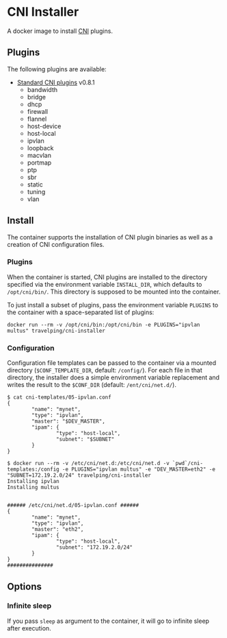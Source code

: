 # CNI Installer

A docker image to install [CNI](https://github.com/containernetworking/cni) plugins.

## Plugins

The following plugins are available:

- [Standard CNI plugins](https://github.com/containernetworking/plugins) v0.8.1
  - bandwidth
  - bridge
  - dhcp
  - firewall
  - flannel
  - host-device
  - host-local
  - ipvlan
  - loopback
  - macvlan
  - portmap
  - ptp
  - sbr
  - static
  - tuning
  - vlan

## Install

The container supports the installation of CNI plugin binaries as well as a
creation of CNI configuration files.

### Plugins

When the container is started, CNI plugins are installed to the directory
specified via the environment variable `INSTALL_DIR`, which defaults to
`/opt/cni/bin/`. This directory is supposed to be mounted into the container.

To just install a subset of plugins, pass the environment variable `PLUGINS`
to the container with a space-separated list of plugins:

```shell
docker run --rm -v /opt/cni/bin:/opt/cni/bin -e PLUGINS="ipvlan multus" travelping/cni-installer
```

### Configuration

Configuration file templates can be passed to the container via a mounted
directory (`$CONF_TEMPLATE_DIR`, default: `/config/`). For each file in that
directory, the installer does a simple environment variable replacement and
writes the result to the `$CONF_DIR` (default: `/ent/cni/net.d/`).

```shell
$ cat cni-templates/05-ipvlan.conf
{
        "name": "mynet",
        "type": "ipvlan",
        "master": "$DEV_MASTER",
        "ipam": {
                "type": "host-local",
                "subnet": "$SUBNET"
        }
}

$ docker run --rm -v /etc/cni/net.d:/etc/cni/net.d -v `pwd`/cni-templates:/config -e PLUGINS="ipvlan multus" -e "DEV_MASTER=eth2" -e "SUBNET=172.19.2.0/24" travelping/cni-installer
Installing ipvlan
Installing multus


###### /etc/cni/net.d/05-ipvlan.conf ######
{
        "name": "mynet",
        "type": "ipvlan",
        "master": "eth2",
        "ipam": {
                "type": "host-local",
                "subnet": "172.19.2.0/24"
        }
}
###############
```


## Options

### Infinite sleep

If you pass `sleep` as argument to the container, it will go to infinite sleep
after execution.
